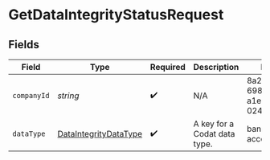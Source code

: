 # GetDataIntegrityStatusRequest


## Fields

| Field                                                                 | Type                                                                  | Required                                                              | Description                                                           | Example                                                               |
| --------------------------------------------------------------------- | --------------------------------------------------------------------- | --------------------------------------------------------------------- | --------------------------------------------------------------------- | --------------------------------------------------------------------- |
| `companyId`                                                           | *string*                                                              | :heavy_check_mark:                                                    | N/A                                                                   | 8a210b68-6988-11ed-a1eb-0242ac120002                                  |
| `dataType`                                                            | [DataIntegrityDataType](../../Models/Shared/DataIntegrityDataType.md) | :heavy_check_mark:                                                    | A key for a Codat data type.                                          | banking-accounts                                                      |
